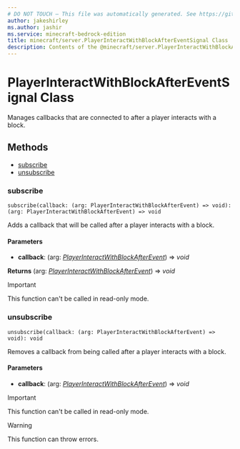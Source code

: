```yaml
---
# DO NOT TOUCH — This file was automatically generated. See https://github.com/mojang/minecraftapidocsgenerator to modify descriptions, examples, etc.
author: jakeshirley
ms.author: jashir
ms.service: minecraft-bedrock-edition
title: minecraft/server.PlayerInteractWithBlockAfterEventSignal Class
description: Contents of the @minecraft/server.PlayerInteractWithBlockAfterEventSignal class.
---
```

# PlayerInteractWithBlockAfterEventSignal Class

Manages callbacks that are connected to after a player interacts with a block.

## Methods
- [subscribe](#subscribe)
- [unsubscribe](#unsubscribe)

### **subscribe**
`
subscribe(callback: (arg: PlayerInteractWithBlockAfterEvent) => void): (arg: PlayerInteractWithBlockAfterEvent) => void
`

Adds a callback that will be called after a player interacts with a block.

#### **Parameters**
- **callback**: (arg: [*PlayerInteractWithBlockAfterEvent*](PlayerInteractWithBlockAfterEvent.md)) => *void*

**Returns** (arg: [*PlayerInteractWithBlockAfterEvent*](PlayerInteractWithBlockAfterEvent.md)) => *void*

> [!IMPORTANT]
> This function can't be called in read-only mode.

### **unsubscribe**
`
unsubscribe(callback: (arg: PlayerInteractWithBlockAfterEvent) => void): void
`

Removes a callback from being called after a player interacts with a block.

#### **Parameters**
- **callback**: (arg: [*PlayerInteractWithBlockAfterEvent*](PlayerInteractWithBlockAfterEvent.md)) => *void*

> [!IMPORTANT]
> This function can't be called in read-only mode.

> [!WARNING]
> This function can throw errors.
